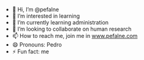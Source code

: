 - 👋 Hi, I’m @pefalne
- 👀 I’m interested in learning
- 🌱 I’m currently learning administration
- 💞️ I’m looking to collaborate on human research
- 📫 How to reach me, join me in www.pefalne.com
- 😄 Pronouns: Pedro
- ⚡ Fun fact: me

<!---
pefalne/pefalne is a ✨ special ✨ repository because its `README.md` (this file) appears on your GitHub profile.
You can click the Preview link to take a look at your changes.
--->
